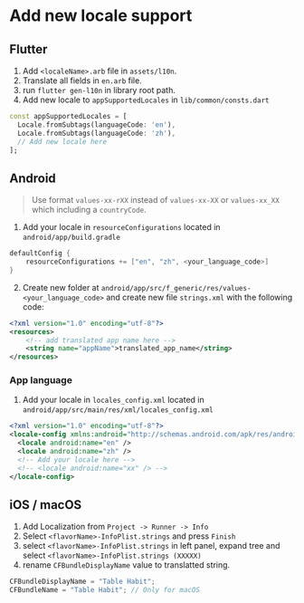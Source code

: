 # Add new locale support

## Flutter

1. Add `<localeName>.arb` file in `assets/l10n`.
2. Translate all fields in `en.arb` file.
3. run `flutter gen-l10n` in library root path.
4. Add new locale to `appSupportedLocales` in `lib/common/consts.dart`

```dart
const appSupportedLocales = [
  Locale.fromSubtags(languageCode: 'en'),
  Locale.fromSubtags(languageCode: 'zh'),
  // Add new locale here
];
```

## Android

> Use format `values-xx-rXX` instead of `values-xx-XX` or `values-xx_XX`
> which including a `countryCode`.

1. Add your locale in `resourceConfigurations` located in `android/app/build.gradle`

```gradle
defaultConfig {
    resourceConfigurations += ["en", "zh", <your_language_code>]
}
```

2. Create new folder at `android/app/src/f_generic/res/values-<your_language_code>`
   and create new file `strings.xml` with the following code:

```xml
<?xml version="1.0" encoding="utf-8"?>
<resources>
    <!-- add translated app name here -->
    <string name="appName">translated_app_name</string>
</resources>
```

### App language

1. Add your locale in `locales_config.xml` located in `android/app/src/main/res/xml/locales_config.xml`

```xml
<?xml version="1.0" encoding="utf-8"?>
<locale-config xmlns:android="http://schemas.android.com/apk/res/android">
  <locale android:name="en" />
  <locale android:name="zh" />
  <!-- Add your locale here -->
  <!-- <locale android:name="xx" /> -->
</locale-config>
```

## iOS / macOS

1. Add Localization from `Project -> Runner -> Info`
2. Select `<flavorName>-InfoPlist.strings` and press `Finish`
3. select `<flavorName>-InfoPlist.strings` in left panel, expand tree and select `<flavorName>-InfoPlist.strings (XXXXX)`
4. rename `CFBundleDisplayName` value to translatted string.

```swift
CFBundleDisplayName = "Table Habit";
CFBundleName = "Table Habit"; // Only for macOS
```
